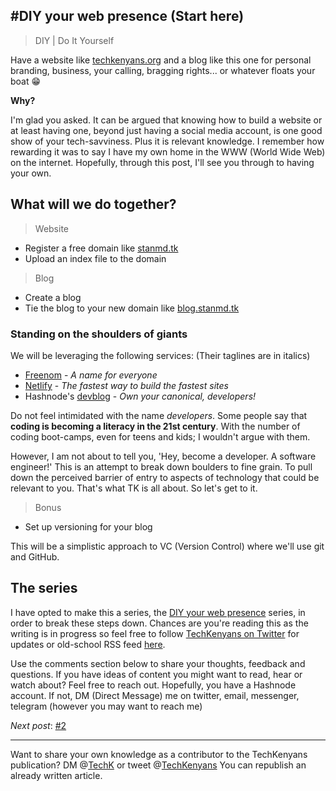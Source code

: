 ## #DIY your web presence (Start here)

> DIY | Do It Yourself

Have a website like [techkenyans.org](https://techkenyans.org/) and a blog like this one for personal branding, business, your calling, bragging rights... or whatever floats your boat 😁

  **Why?**

I'm glad you asked. It can be argued that knowing how to build a website or at least having one, beyond just having a social media account, is one good show of your tech-savviness. Plus it is relevant knowledge. I remember how rewarding it was to say I have my own home in the WWW (World Wide Web) on the internet. Hopefully, through this post, I'll see you through to having your own.

## What will we do together?

> Website

- Register a free domain like [stanmd.tk](https://stanmd.tk/)
- Upload an index file to the domain

> Blog

- Create a blog
- Tie the blog to your new domain like [blog.stanmd.tk](https://blog.stanmd.tk/)

### Standing on the shoulders of giants

We will be leveraging the following services: (Their taglines are in italics)

- [Freenom](https://www.freenom.com/en/index.html?lang=en) - *A name for everyone*
- [Netlify](https://www.netlify.com/) - *The fastest way to build the fastest sites*
- Hashnode's [devblog](https://hashnode.com/devblog) - *Own your canonical, developers!*

Do not feel intimidated with the name *developers*. Some people say that **coding is becoming a literacy in the 21st century**. With the number of coding boot-camps, even for teens and kids; I wouldn't argue with them.

However, I am not about to tell you, 'Hey, become a developer. A software engineer!' This is an attempt to break down boulders to fine grain. To pull down the perceived barrier of entry to aspects of technology that could be relevant to you. That's what TK is all about. So let's get to it.

> Bonus

- Set up versioning for your blog

This will be a simplistic approach to VC (Version Control) where we'll use git and GitHub.

## The series

I have opted to make this a series, the [DIY your web presence](https://hashnode.com/series/diy-your-web-presence-ck7g1z1fe00uands17162bkc4) series, in order to break these steps down. Chances are you're reading this as the writing is in progress so feel free to follow  [TechKenyans on Twitter](https://twitter.com/TechKenyans)  for updates or old-school RSS feed  [here](https://blog.techkenyans.org/rss.xml).

Use the comments section below to share your thoughts, feedback and questions. If you have ideas of content you might want to read, hear or watch about? Feel free to reach out.
Hopefully, you have a Hashnode account. If not, DM (Direct Message) me on twitter, email, messenger, telegram (however you may want to reach me)

_Next post_: [#2](https://blog.techkln.org/the-internet-and-domain-names-or-diy-your-web-presence-2-ck9fla6vi06bdcxs11e0oosfd)

---

Want to share your own knowledge as a contributor to the TechKenyans publication? DM @[TechK](@TechK) or tweet @[TechKenyans](https://twitter.com/TechKenyans) You can republish an already written article.

